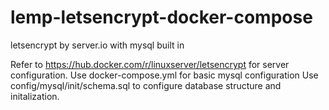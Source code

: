 # lemp-letsencrypt-docker-compose
letsencrypt by server.io with mysql built in

Refer to https://hub.docker.com/r/linuxserver/letsencrypt for server configuration.
Use docker-compose.yml for basic mysql configuration
Use config/mysql/init/schema.sql to configure database structure and initalization.
